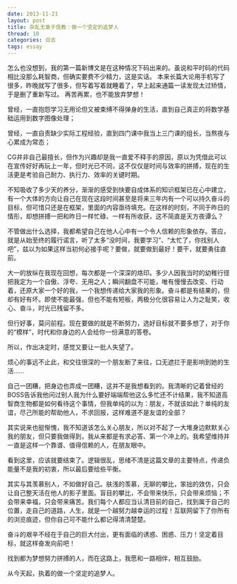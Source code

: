 ```yaml
---
date: 2013-11-21
layout: post
title: 杂乱无章于信教：做一个坚定的追梦人
thread: 10
categories: 日志
tags: essay
---
```


怎么也没想到，我的第一篇新博文是在这种情况下码出来的。虽说和平时码的代码相比没那么耗智商，但确实要费不少精力，这是实话。
本来长篇大论用手机写了很多，昨晚就写了很多，但写着写着就睡着了，早上起来通篇一读发现太过矫情，于是删了重新写过。
再苦再累，也不能放弃梦想！

曾经，一直抱怨学习无用论但又被束缚不得弹身的生活，直到自己真正的将数学基础运用到数字图像处理；

曾经，一直自责缺少实际工程经验，直到四门课中我当上三门课的组长，当熬夜与心累成为常态；

CG并非自己最擅长，但作为兴趣却是我一直爱不释手的原因，原以为凭借此可以在宣传好好再玩上一年，但时光已不同，这不仅仅是时间与效率的拼搏，现在的生活更是考验自己耐力、执行力、效率的关键时期。

不知吸收了多少天的养分，渐渐的感受到快要自成体系的知识框架已在心中建立，有一个大体的方向让自己在现在这段时间甚至是将来三年内有一个可以持久奋斗的目标，但可惜只还是在框架，里面的内容亟待填充。在这样的时刻，不同于昨日的情形，却想拼搏一把和昨日一样忙碌、一样有所收获，这不简直是天方夜谭么？

不管做出什么选择，我都希望自己在他人心中有一个令人信赖的形象依存。答应，就是从始至终的履行诺言，听了太多“没时间，我要学习”、“太忙了，你找别人吧”，兹以为如果这样当初何必接手呢？要做，就要做到最好！要干，就要勇往直前。

大一的放纵在我现在回想，每次都是一个深深的烙印。多少人因我当时的幼稚行径把我定为一个自傲、浮夸、无用之人；瞬间翻盘不可能，唯有慢慢去改变、行动着，还原大家一个好的我，一个我想传递给大家我的形象。奋斗都是有结果的，但却有好有坏。即使不能最强，但也不能有短板，两极分化很容易让人为之耻笑，收心、奋斗，时光已残留不多。

但行好事，莫问前程。现在要做的就是不断努力，选好目标就不要多想了，对于你的“模样”，时代和你身边的人会给你一份满意的答卷。

所以，作出决定时，感觉又要让一批人失望了。

烦心的事远不止此，和交往很深的一个朋友断了来往，口无遮拦于是影响到她的生活……

自己一团糟，把身边也弄成一团糟，这并不是我想看到的。我清晰的记着曾经的BOSS告诉我他问过别人我为什么要好端端帮他这么多忙还不计结果，我不知道高智商生物都是如何看待这个事情，但我单纯的以为：朋友，不就该如此？单纯的友谊，尽己所能的帮助他人，不求回报，这样难道不是友谊的全部？

其实说来也挺惭愧，我不知道该怎么关心朋友，所以对不起了一大堆身边默默关心我的朋友，但只要我做得到，我从来都是有求必答、第一个冲上的。我希望维持并一直是这样一个靠谱、值得信赖的人，在朋友眼中。

看到这里，应该就要结束了。逻辑很乱，思绪不清是这篇文章的主要特点，传递负能量不是我的初衷，所以最后要给些平衡。

其实与其羡慕别人，不如做好自己。肤浅的羡慕，无聊的攀比，笨拙的效仿，只会让自己整天活在他人的影子里面。盲目的攀比，不会带来快乐，只会带来烦恼；不会带来幸福，只会带来痛苦。我们每个人都应当认清目前的自己，找到属于自己的位置，走自己的道路，人生，就是一个越努力越幸运的过程！互联网留下了你所有的浏览痕迹，但你自己可不能什么都记得清清楚楚。

奋斗的艰辛不经在于自己的巨大付出，更有面临的诱惑、困惑、压力！坚定着目标，就这样奋发向前吧！

找到都为梦想努力拼搏的人，而在这路上，我愿和一路相伴，相互鼓励。

从今天起，执着的做一个坚定的追梦人。
